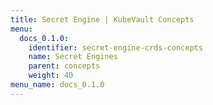 ```yaml
---
title: Secret Engine | KubeVault Concepts
menu:
  docs_0.1.0:
    identifier: secret-engine-crds-concepts
    name: Secret Engines
    parent: concepts
    weight: 40
menu_name: docs_0.1.0
---
```

